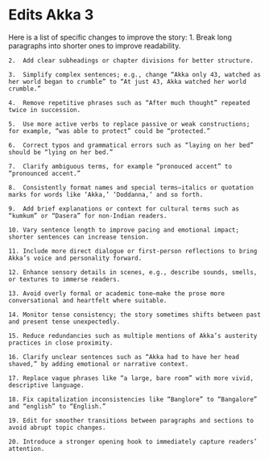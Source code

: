 # Edits Akka 3

Here is a list of specific changes to improve the story:
	1.	Break long paragraphs into shorter ones to improve readability. 
	
	2.	Add clear subheadings or chapter divisions for better structure.
	
	3.	Simplify complex sentences; e.g., change “Akka only 43, watched as her world began to crumble” to “At just 43, Akka watched her world crumble.”
	
	4.	Remove repetitive phrases such as “After much thought” repeated twice in succession.
	
	5.	Use more active verbs to replace passive or weak constructions; for example, “was able to protect” could be “protected.”
	
	6.	Correct typos and grammatical errors such as “laying on her bed” should be “lying on her bed.”
	
	7.	Clarify ambiguous terms, for example “pronouced accent” to “pronounced accent.”
	
	8.	Consistently format names and special terms—italics or quotation marks for words like ‘Akka,’ ‘Doddanna,’ and so forth.
	
	9.	Add brief explanations or context for cultural terms such as “kumkum” or “Dasera” for non-Indian readers.
	
	10.	Vary sentence length to improve pacing and emotional impact; shorter sentences can increase tension.
	
	11.	Include more direct dialogue or first-person reflections to bring Akka’s voice and personality forward.
	
	12.	Enhance sensory details in scenes, e.g., describe sounds, smells, or textures to immerse readers.
	
	13.	Avoid overly formal or academic tone—make the prose more conversational and heartfelt where suitable.
	
	14.	Monitor tense consistency; the story sometimes shifts between past and present tense unexpectedly.
	
	15.	Reduce redundancies such as multiple mentions of Akka’s austerity practices in close proximity.
	
	16.	Clarify unclear sentences such as “Akka had to have her head shaved,” by adding emotional or narrative context.
	
	17.	Replace vague phrases like “a large, bare room” with more vivid, descriptive language.
	
	18.	Fix capitalization inconsistencies like “Banglore” to “Bangalore” and “english” to “English.”
	
	19.	Edit for smoother transitions between paragraphs and sections to avoid abrupt topic changes.
	
	20.	Introduce a stronger opening hook to immediately capture readers’ attention.